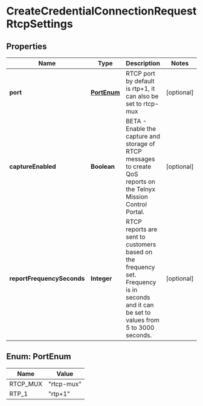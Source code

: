 

# CreateCredentialConnectionRequestRtcpSettings

## Properties

Name | Type | Description | Notes
------------ | ------------- | ------------- | -------------
**port** | [**PortEnum**](#PortEnum) | RTCP port by default is rtp+1, it can also be set to rtcp-mux |  [optional]
**captureEnabled** | **Boolean** | BETA - Enable the capture and storage of RTCP messages to create QoS reports on the Telnyx Mission Control Portal. |  [optional]
**reportFrequencySeconds** | **Integer** | RTCP reports are sent to customers based on the frequency set. Frequency is in seconds and it can be set to values from 5 to 3000 seconds. |  [optional]



## Enum: PortEnum

Name | Value
---- | -----
RTCP_MUX | &quot;rtcp-mux&quot;
RTP_1 | &quot;rtp+1&quot;



